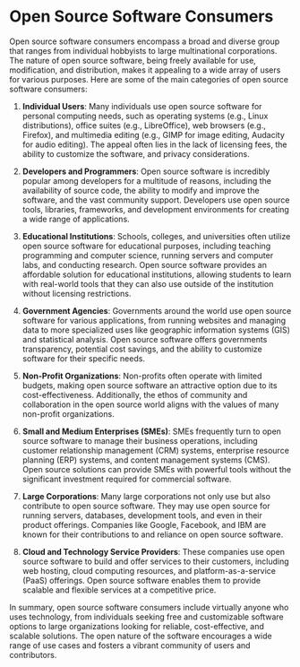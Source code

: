 # Open Source Software Consumers

Open source software consumers encompass a broad and diverse group that ranges from individual hobbyists to large multinational corporations. The nature of open source software, being freely available for use, modification, and distribution, makes it appealing to a wide array of users for various purposes. Here are some of the main categories of open source software consumers:

1. **Individual Users**: Many individuals use open source software for personal computing needs, such as operating systems (e.g., Linux distributions), office suites (e.g., LibreOffice), web browsers (e.g., Firefox), and multimedia editing (e.g., GIMP for image editing, Audacity for audio editing). The appeal often lies in the lack of licensing fees, the ability to customize the software, and privacy considerations.

2. **Developers and Programmers**: Open source software is incredibly popular among developers for a multitude of reasons, including the availability of source code, the ability to modify and improve the software, and the vast community support. Developers use open source tools, libraries, frameworks, and development environments for creating a wide range of applications.

3. **Educational Institutions**: Schools, colleges, and universities often utilize open source software for educational purposes, including teaching programming and computer science, running servers and computer labs, and conducting research. Open source software provides an affordable solution for educational institutions, allowing students to learn with real-world tools that they can also use outside of the institution without licensing restrictions.

4. **Government Agencies**: Governments around the world use open source software for various applications, from running websites and managing data to more specialized uses like geographic information systems (GIS) and statistical analysis. Open source software offers governments transparency, potential cost savings, and the ability to customize software for their specific needs.

5. **Non-Profit Organizations**: Non-profits often operate with limited budgets, making open source software an attractive option due to its cost-effectiveness. Additionally, the ethos of community and collaboration in the open source world aligns with the values of many non-profit organizations.

6. **Small and Medium Enterprises (SMEs)**: SMEs frequently turn to open source software to manage their business operations, including customer relationship management (CRM) systems, enterprise resource planning (ERP) systems, and content management systems (CMS). Open source solutions can provide SMEs with powerful tools without the significant investment required for commercial software.

7. **Large Corporations**: Many large corporations not only use but also contribute to open source software. They may use open source for running servers, databases, development tools, and even in their product offerings. Companies like Google, Facebook, and IBM are known for their contributions to and reliance on open source software.

8. **Cloud and Technology Service Providers**: These companies use open source software to build and offer services to their customers, including web hosting, cloud computing resources, and platform-as-a-service (PaaS) offerings. Open source software enables them to provide scalable and flexible services at a competitive price.

In summary, open source software consumers include virtually anyone who uses technology, from individuals seeking free and customizable software options to large organizations looking for reliable, cost-effective, and scalable solutions. The open nature of the software encourages a wide range of use cases and fosters a vibrant community of users and contributors.